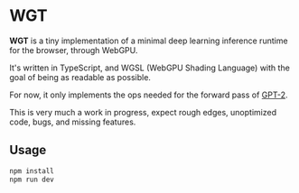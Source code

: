 # WGT

**WGT** is a tiny implementation of a minimal deep learning inference runtime for the browser, through WebGPU.

It's written in TypeScript, and WGSL (WebGPU Shading Language) with the goal of being as readable as possible.

For now, it only implements the ops needed for the forward pass of [GPT-2](https://github.com/openai/gpt-2).

This is very much a work in progress, expect rough edges, unoptimized code, bugs, and missing features.

## Usage

```sh
npm install
npm run dev
```
